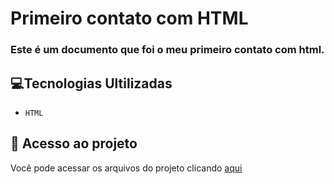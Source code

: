 # Primeiro contato com HTML

### Este é um documento que foi o meu primeiro contato com html.

## 💻Tecnologias Ultilizadas

- ``HTML``

## 📁 Acesso ao projeto

Você pode acessar os arquivos do projeto clicando [aqui](https://github.com/samleurn/first-html)
